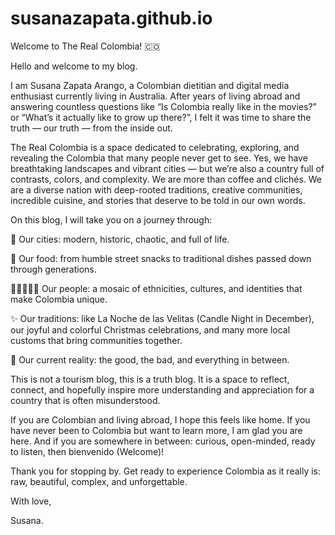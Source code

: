# susanazapata.github.io

 Welcome to The Real Colombia! 🇨🇴 

 Hello and welcome to my blog.

I am Susana Zapata Arango, a Colombian dietitian and digital media enthusiast currently living in Australia. After years of living abroad and answering countless questions like “Is Colombia really like in the movies?” or “What’s it actually like to grow up there?”, I felt it was time to share the truth — our truth — from the inside out.

The Real Colombia is a space dedicated to celebrating, exploring, and revealing the Colombia that many people never get to see. Yes, we have breathtaking landscapes and vibrant cities — but we’re also a country full of contrasts, colors, and complexity. We are more than coffee and clichés. We are a diverse nation with deep-rooted traditions, creative communities, incredible cuisine, and stories that deserve to be told in our own words.

On this blog, I will take you on a journey through:

🌆 Our cities: modern, historic, chaotic, and full of life.

🍲 Our food: from humble street snacks to traditional dishes passed down through generations.

🧑🏽‍🤝‍🧑🏽 Our people: a mosaic of ethnicities, cultures, and identities that make Colombia unique.

✨ Our traditions: like La Noche de las Velitas (Candle Night in December), our joyful and colorful Christmas celebrations, and many more local customs that bring communities together.

🧠 Our current reality: the good, the bad, and everything in between. 

This is not a tourism blog, this is a truth blog. It is a space to reflect, connect, and hopefully inspire more understanding and appreciation for a country that is often misunderstood.

If you are Colombian and living abroad, I hope this feels like home. If you have never been to Colombia but want to learn more, I am glad you are here. And if you are somewhere in between: curious, open-minded, ready to listen, then bienvenido (Welcome)!

Thank you for stopping by.
Get ready to experience Colombia as it really is: raw, beautiful, complex, and unforgettable.

With love,

Susana. 
